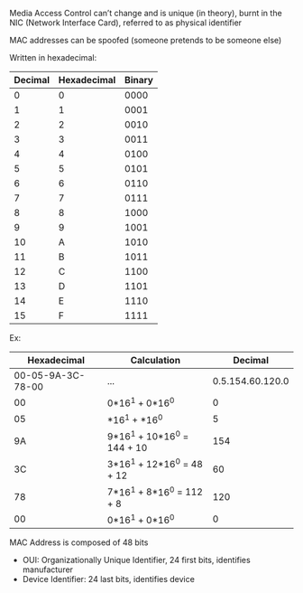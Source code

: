 Media Access Control can’t change and is unique (in theory), burnt in the NIC (Network Interface Card), referred to as physical identifier

MAC addresses can be spoofed (someone pretends to be someone else)

Written in hexadecimal:

| Decimal | Hexadecimal | Binary |
| ------- | ----------- | ------ |
| 0       | 0           | 0000   |
| 1       | 1           | 0001   |
| 2       | 2           | 0010   |
| 3       | 3           | 0011   |
| 4       | 4           | 0100   |
| 5       | 5           | 0101   |
| 6       | 6           | 0110   |
| 7       | 7           | 0111   |
| 8       | 8           | 1000   |
| 9       | 9           | 1001   |
| 10      | A           | 1010   |
| 11      | B           | 1011   |
| 12      | C           | 1100   |
| 13      | D           | 1101   |
| 14      | E           | 1110   |
| 15      | F           | 1111   |
Ex: 

| Hexadecimal       | Calculation                       | Decimal          |
| ----------------- | --------------------------------- | ---------------- |
| 00-05-9A-3C-78-00 | ...                               | 0.5.154.60.120.0 |
| 00                | 0\*$16^1$ + 0\*$16^0$             | 0                |
| 05                | \*$16^1$ + \*$16^0$               | 5                |
| 9A                | 9\*$16^1$ + 10\*$16^0$ = 144 + 10 | 154              |
| 3C                | 3\*$16^1$ + 12\*$16^0$ = 48 + 12  | 60               |
| 78                | 7\*$16^1$ + 8\*$16^0$ = 112 + 8   | 120              |
| 00                | 0\*$16^1$ + 0\*$16^0$             | 0                |

MAC Address is composed of 48 bits
- OUI: Organizationally Unique Identifier, 24 first bits, identifies manufacturer
- Device Identifier: 24 last bits, identifies device
